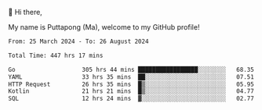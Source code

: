 👋 Hi there,

My name is Puttapong (Ma), welcome to my GitHub profile!

<!--START_SECTION:waka-->

```txt
From: 25 March 2024 - To: 26 August 2024

Total Time: 447 hrs 17 mins

Go                   305 hrs 44 mins █████████████████░░░░░░░░   68.35 %
YAML                 33 hrs 35 mins  ██░░░░░░░░░░░░░░░░░░░░░░░   07.51 %
HTTP Request         26 hrs 35 mins  █▒░░░░░░░░░░░░░░░░░░░░░░░   05.95 %
Kotlin               21 hrs 21 mins  █▒░░░░░░░░░░░░░░░░░░░░░░░   04.77 %
SQL                  12 hrs 24 mins  ▓░░░░░░░░░░░░░░░░░░░░░░░░   02.77 %
```

<!--END_SECTION:waka-->
